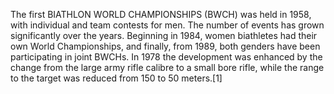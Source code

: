 The first BIATHLON WORLD CHAMPIONSHIPS (BWCH) was held in 1958, with individual and team contests for men. The number of events has grown significantly over the years. Beginning in 1984, women biathletes had their own World Championships, and finally, from 1989, both genders have been participating in joint BWCHs. In 1978 the development was enhanced by the change from the large army rifle calibre to a small bore rifle, while the range to the target was reduced from 150 to 50 meters.[1]
